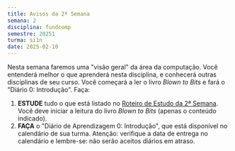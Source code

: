 ```yaml
---
title: Avisos da 2ª Semana
semana: 2
disciplina: fundcomp
semestre: 20251
turma: si1n
date: 2025-02-10
---
```


Nesta semana faremos uma "visão geral" da área da computação. Você entenderá
melhor o que aprenderá nesta disciplina, e conhecerá outras disciplinas de seu
curso. Você começará a ler o livro *Blown to Bits* e fará o "Diário 0:
Introdução". Faça:

1. **ESTUDE** tudo o que está listado no [Roteiro de Estudo da 2ª
   Semana](/disciplinas/fundamentos_computacao/estudo/#re2sem). Você deve
   iniciar a leitura do livro *Blown to Bits* (apenas o conteúdo indicado).
1. **FAÇA** o "Diário de Aprendizagem 0: Introdução", que está disponível no
   calendário de sua turma. Atenção: verifique a data de entrega no calendário e
   lembre-se: não serão aceitos diários em atraso.
